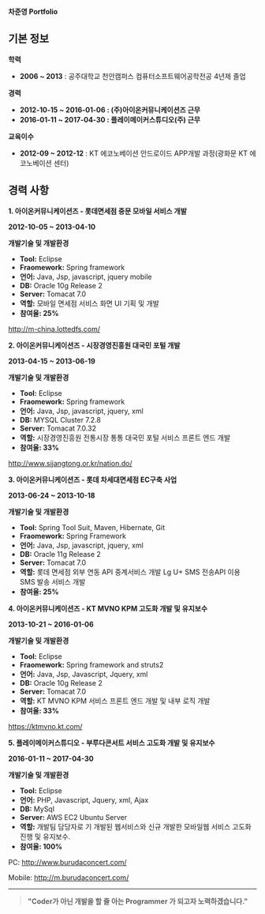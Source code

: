 **차준영 Portfolio**

**<i class="icon-file"></i>기본 정보**
---
**학력**
- **2006 ~ 2013** : 공주대학교 천안캠퍼스 컴퓨터소프트웨어공학전공 4년제 졸업

**경력**
- **2012-10-15 ~ 2016-01-06 : (주)아이온커뮤니케이션즈 근무**
- **2016-01-11 ~ 2017-04-30 : 플레이메이커스튜디오(주) 근무**

**교육이수**
- **2012-09 ~ 2012-12** : KT 에코노베이션 안드로이드 APP개발 과정(광화문 KT 에코노베이션 센터)

**<i class="icon-pencil"></i>경력 사항**
---
**1. 아이온커뮤니케이션즈 - 롯데면세점 중문 모바일 서비스 개발**

**2012-10-05 ~ 2013-04-10**


**<i class="icon-hdd"></i>개발기술 및 개발환경**
- **Tool:** Eclipse
- **Fraomework:** Spring framework
- **언어:** Java, Jsp, javascript, jquery mobile 
- **DB:** Oracle 10g Release 2
- **Server:** Tomacat 7.0
- **역할:** 
모바일 면세점 서비스 화면 UI 기획 및 개발
- **참여율: 25%**

<http://m-china.lottedfs.com/>

**2. 아이온커뮤니케이션즈 - 시장경영진흥원 대국민 포털 개발**

**2013-04-15 ~ 2013-06-19**


**<i class="icon-hdd"></i>개발기술 및 개발환경**
- **Tool:** Eclipse
- **Fraomework:** Spring framework
- **언어:** Java, Jsp, javascript, jquery, xml 
- **DB:** MYSQL Cluster 7.2.8
- **Server:** Tomacat 7.0.32
- **역할:** 
시장경영진흥원 전통시장 통통 대국민 포털 서비스 프론트 엔드 개발
- **참여율: 33%**


<http://www.sijangtong.or.kr/nation.do/>

**3. 아이온커뮤니케이션즈 - 롯데 차세대면세점 EC구축 사업**

**2013-06-24 ~ 2013-10-18**

**<i class="icon-hdd"></i>개발기술 및 개발환경**
- **Tool:** Spring Tool Suit, Maven, Hibernate, Git
- **Fraomework:** Spring Framework
- **언어:** Java, Jsp, javascript, jquery, xml 
- **DB:** Oracle 11g Release 2
- **Server:** Tomacat 7.0
- **역할:** 
롯데 면세점 외부 연동 API 중계서비스 개발 
Lg U+ SMS 전송API 이용 SMS 발송 서비스 개발
- **참여율: 25%**

**4. 아이온커뮤니케이션즈 - KT MVNO KPM 고도화 개발 및 유지보수**

**2013-10-21 ~ 2016-01-06**

**<i class="icon-hdd"></i>개발기술 및 개발환경**
- **Tool:** Eclipse
- **Fraomework:** Spring framework and struts2
- **언어:** Java, Jsp, Javascript, Jquery, xml 
- **DB:** Oracle 10g Release 2
- **Server:** Tomacat 7.0
- **역할:** 
KT MVNO KPM 서비스 프론트 엔드 개발 및 내부 로직 개발
- **참여율: 33%**

<https://ktmvno.kt.com/>


**5. 플레이메이커스튜디오 - 부루다콘서트 서비스 고도화 개발 및 유지보수**

**2016-01-11 ~ 2017-04-30**

**<i class="icon-hdd"></i>개발기술 및 개발환경**
- **Tool:** Eclipse
- **언어:** PHP, Javascript, Jquery, xml, Ajax
- **DB:** MySql
- **Server:** AWS EC2 Ubuntu Server
- **역할:** 
개발팀 담당자로 기 개발된 웹서비스와 신규 개발한 모바일웹 서비스 고도화 진행 및 유지보수.
- **참여율: 100%**

PC: 		<http://www.burudaconcert.com/>

Mobile: <http://m.burudaconcert.com/>

---

> 
> **"Coder가 아닌 개발을 할 줄 아는 Programmer 가 되고자 노력하겠습니다."**
